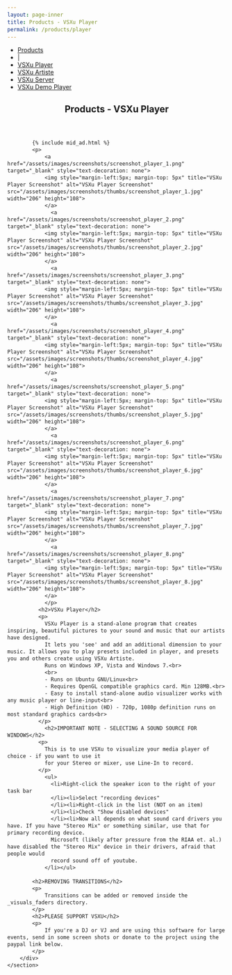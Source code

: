 ```yaml
---
layout: page-inner
title: Products - VSXu Player
permalink: /products/player
---
```

<div id="main" class="alt">
    <section id="one">
        <div class="inner">
            <ul class="actions horizontal">
                <li><a href="/products" class="button">Products</a></li>
                <li>|</li>
                <li><a href="/products/player" class="button special">VSXu Player</a></li>
                <li><a href="/products/artiste" class="button">VSXu Artiste</a></li>
                <li><a href="/products/server" class="button">VSXu Server</a></li>
                <li><a href="/products/demo-player" class="button">VSXu Demo Player</a></li>
            </ul>
            <header class="major">
                <h1>Products - VSXu Player</h1>
            </header>
            
            {% include mid_ad.html %}
            <p>
                <a href="/assets/images/screenshots/screenshot_player_1.png" target="_blank" style="text-decoration: none">
                <img style="margin-left:5px; margin-top: 5px" title="VSXu Player Screenshot" alt="VSXu Player Screenshot" src="/assets/images/screenshots/thumbs/screenshot_player_1.jpg" width="206" height="108">
                </a>
                  <a href="/assets/images/screenshots/screenshot_player_2.png" target="_blank" style="text-decoration: none">
                <img style="margin-left:5px; margin-top: 5px" title="VSXu Player Screenshot" alt="VSXu Player Screenshot" src="/assets/images/screenshots/thumbs/screenshot_player_2.jpg" width="206" height="108">
                </a>
                  <a href="/assets/images/screenshots/screenshot_player_3.png" target="_blank" style="text-decoration: none">
                <img style="margin-left:5px; margin-top: 5px" title="VSXu Player Screenshot" alt="VSXu Player Screenshot" src="/assets/images/screenshots/thumbs/screenshot_player_3.jpg" width="206" height="108">
                </a>
                  <a href="/assets/images/screenshots/screenshot_player_4.png" target="_blank" style="text-decoration: none">
                <img style="margin-left:5px; margin-top: 5px" title="VSXu Player Screenshot" alt="VSXu Player Screenshot" src="/assets/images/screenshots/thumbs/screenshot_player_4.jpg" width="206" height="108">
                </a>
                  <a href="/assets/images/screenshots/screenshot_player_5.png" target="_blank" style="text-decoration: none">
                <img style="margin-left:5px; margin-top: 5px" title="VSXu Player Screenshot" alt="VSXu Player Screenshot" src="/assets/images/screenshots/thumbs/screenshot_player_5.jpg" width="206" height="108">
                </a>
                  <a href="/assets/images/screenshots/screenshot_player_6.png" target="_blank" style="text-decoration: none">
                <img style="margin-left:5px; margin-top: 5px" title="VSXu Player Screenshot" alt="VSXu Player Screenshot" src="/assets/images/screenshots/thumbs/screenshot_player_6.jpg" width="206" height="108">
                </a>
                  <a href="/assets/images/screenshots/screenshot_player_7.png" target="_blank" style="text-decoration: none">
                <img style="margin-left:5px; margin-top: 5px" title="VSXu Player Screenshot" alt="VSXu Player Screenshot" src="/assets/images/screenshots/thumbs/screenshot_player_7.jpg" width="206" height="108">
                </a>
                  <a href="/assets/images/screenshots/screenshot_player_8.png" target="_blank" style="text-decoration: none">
                <img style="margin-left:5px; margin-top: 5px" title="VSXu Player Screenshot" alt="VSXu Player Screenshot" src="/assets/images/screenshots/thumbs/screenshot_player_8.jpg" width="206" height="108">
                </a>
                </p>
              <h2>VSXu Player</h2>
              <p>
                VSXu Player is a stand-alone program that creates inspiring, beautiful pictures to your sound and music that our artists have designed.
                It lets you 'see' and add an additional dimension to your music. It allows you to play presets included in player, and presets you and others create using VSXu Artiste.
                Runs on Windows XP, Vista and Windows 7.<br>
                <br>
                - Runs on Ubuntu GNU/Linux<br>
                - Requires OpenGL compatible graphics card. Min 128MB.<br>
                - Easy to install stand-alone audio visualizer works with any music player or line-input<br>
                - High Definition (HD) - 720p, 1080p definition runs on most standard graphics cards<br>
              </p>
                <h2>IMPORTANT NOTE - SELECTING A SOUND SOURCE FOR WINDOWS</h2>
              <p>
                This is to use VSXu to visualize your media player of choice - if you want to use it
                for your Stereo or mixer, use Line-In to record.
              </p>
                <ul>
                  <li>Right-click the speaker icon to the right of your task bar
                  </li><li>Select "recording devices"
                  </li><li>Right-click in the list (NOT on an item)
                  </li><li>Check "Show disabled devices"
                  </li><li>Now all depends on what sound card drivers you have. If you have "Stereo Mix" or something similar, use that for primary recording device.
                  Microsoft (likely after pressure from the RIAA et. al.) have disabled the "Stereo Mix" device in their drivers, afraid that people would
                  record sound off of youtube.
                </li></ul>
                          
            <h2>REMOVING TRANSITIONS</h2>
            <p>
                Transitions can be added or removed inside the _visuals_faders directory.
            </p>
            <h2>PLEASE SUPPORT VSXU</h2>
            <p>
                If you're a DJ or VJ and are using this software for large events, send in some screen shots or donate to the project using the paypal link below.
            </p>
        </div>
    </section>
</div>

